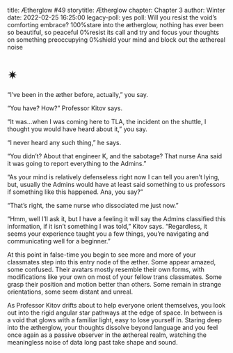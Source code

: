 title: Ætherglow #49
storytitle: Ætherglow 
chapter: Chapter 3
author: Winter
date: 2022-02-25 16:25:00
legacy-poll: yes
poll: Will you resist the void’s comforting embrace?
      100%stare into the ætherglow, nothing has ever been so beautiful, so peaceful
      0%resist its call and try and focus your thoughts on something preoccupying
      0%shield your mind and block out the æthereal noise

✴ 
=

“I’ve been in the æther before, actually,” you say.

“You have? How?” Professor Kitov says.

“It was…when I was coming here to TLA, the incident on the shuttle, I thought you would have heard about it,” you say.

“I never heard any such thing,” he says.

“You didn’t? About that engineer K, and the sabotage? That nurse Ana said it was going to report everything to the Admins.”

“As your mind is relatively defenseless right now I can tell you aren’t lying, but, usually the Admins would have at least said something to us professors if something like this happened. Ana, you say?”

“That’s right, the same nurse who dissociated me just now.”

“Hmm, well I’ll ask it, but I have a feeling it will say the Admins classified this information, if it isn’t something I was told,” Kitov says. “Regardless, it seems your experience taught you a few things, you’re navigating and communicating well for a beginner.”

At this point in false-time you begin to see more and more of your classmates step into this entry node of the æther. Some appear amazed, some confused. Their avatars mostly resemble their own forms, with modifications like your own on most of your fellow trans classmates. Some grasp their position and motion better than others. Some remain in strange orientations, some seem distant and unreal.

As Professor Kitov drifts about to help everyone orient themselves, you look out into the rigid angular star pathways at the edge of space. In between is a void that glows with a familiar light, easy to lose yourself in. Staring deep into the ætherglow, your thoughts dissolve beyond language and you feel once again as a passive observer in the æthereal realm, watching the meaningless noise of data long past take shape and sound.


